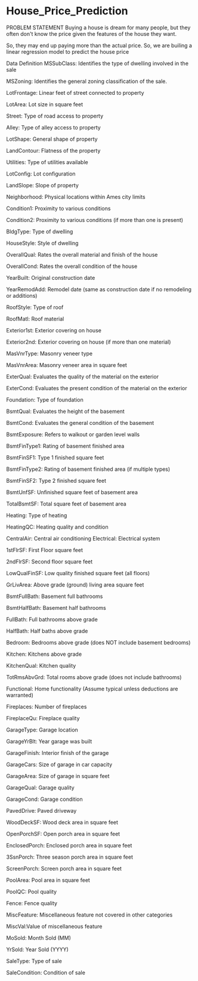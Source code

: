 # House_Price_Prediction
PROBLEM STATEMENT
Buying a house is dream for many people, but they often don't know the price given the features of the house they want.

So, they may end up paying more than the actual price. So, we are builing a linear regression model to predict the house price

Data Definition
MSSubClass: Identifies the type of dwelling involved in the sale

MSZoning: Identifies the general zoning classification of the sale.

LotFrontage: Linear feet of street connected to property

LotArea: Lot size in square feet

Street: Type of road access to property

Alley: Type of alley access to property

LotShape: General shape of property

LandContour: Flatness of the property

Utilities: Type of utilities available

LotConfig: Lot configuration

LandSlope: Slope of property

Neighborhood: Physical locations within Ames city limits

Condition1: Proximity to various conditions

Condition2: Proximity to various conditions (if more than one is present)

BldgType: Type of dwelling

HouseStyle: Style of dwelling

OverallQual: Rates the overall material and finish of the house

OverallCond: Rates the overall condition of the house

YearBuilt: Original construction date

YearRemodAdd: Remodel date (same as construction date if no remodeling or additions)

RoofStyle: Type of roof

RoofMatl: Roof material

Exterior1st: Exterior covering on house

Exterior2nd: Exterior covering on house (if more than one material)

MasVnrType: Masonry veneer type

MasVnrArea: Masonry veneer area in square feet

ExterQual: Evaluates the quality of the material on the exterior

ExterCond: Evaluates the present condition of the material on the exterior

Foundation: Type of foundation

BsmtQual: Evaluates the height of the basement

BsmtCond: Evaluates the general condition of the basement

BsmtExposure: Refers to walkout or garden level walls

BsmtFinType1: Rating of basement finished area

BsmtFinSF1: Type 1 finished square feet

BsmtFinType2: Rating of basement finished area (if multiple types)

BsmtFinSF2: Type 2 finished square feet

BsmtUnfSF: Unfinished square feet of basement area

TotalBsmtSF: Total square feet of basement area

Heating: Type of heating

HeatingQC: Heating quality and condition

CentralAir: Central air conditioning
Electrical: Electrical system

1stFlrSF: First Floor square feet

2ndFlrSF: Second floor square feet

LowQualFinSF: Low quality finished square feet (all floors)

GrLivArea: Above grade (ground) living area square feet

BsmtFullBath: Basement full bathrooms

BsmtHalfBath: Basement half bathrooms

FullBath: Full bathrooms above grade

HalfBath: Half baths above grade

Bedroom: Bedrooms above grade (does NOT include basement bedrooms)

Kitchen: Kitchens above grade

KitchenQual: Kitchen quality

TotRmsAbvGrd: Total rooms above grade (does not include bathrooms)

Functional: Home functionality (Assume typical unless deductions are warranted)

Fireplaces: Number of fireplaces

FireplaceQu: Fireplace quality

GarageType: Garage location

GarageYrBlt: Year garage was built

GarageFinish: Interior finish of the garage

GarageCars: Size of garage in car capacity

GarageArea: Size of garage in square feet

GarageQual: Garage quality

GarageCond: Garage condition

PavedDrive: Paved driveway

WoodDeckSF: Wood deck area in square feet

OpenPorchSF: Open porch area in square feet

EnclosedPorch: Enclosed porch area in square feet

3SsnPorch: Three season porch area in square feet

ScreenPorch: Screen porch area in square feet

PoolArea: Pool area in square feet

PoolQC: Pool quality

Fence: Fence quality

MiscFeature: Miscellaneous feature not covered in other categories

MiscVal:Value of miscellaneous feature

MoSold: Month Sold (MM)

YrSold: Year Sold (YYYY)

SaleType: Type of sale

SaleCondition: Condition of sale
